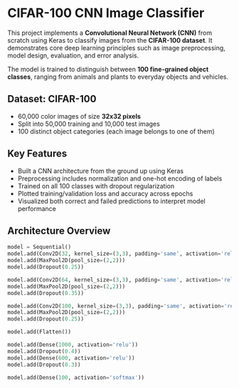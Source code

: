 # CIFAR-100 CNN Image Classifier

This project implements a **Convolutional Neural Network (CNN)** from scratch using Keras to classify images from the **CIFAR-100 dataset**. It demonstrates core deep learning principles such as image preprocessing, model design, evaluation, and error analysis.

The model is trained to distinguish between **100 fine-grained object classes**, ranging from animals and plants to everyday objects and vehicles.

## Dataset: CIFAR-100

- 60,000 color images of size **32x32 pixels**
- Split into 50,000 training and 10,000 test images
- 100 distinct object categories (each image belongs to one of them)

## Key Features

- Built a CNN architecture from the ground up using Keras
- Preprocessing includes normalization and one-hot encoding of labels
- Trained on all 100 classes with dropout regularization
- Plotted training/validation loss and accuracy across epochs
- Visualized both correct and failed predictions to interpret model performance

## Architecture Overview

```python
model = Sequential()
model.add(Conv2D(32, kernel_size=(3,3), padding='same', activation='relu'))
model.add(MaxPool2D(pool_size=(2,2)))
model.add(Dropout(0.25))

model.add(Conv2D(64, kernel_size=(3,3), padding='same', activation='relu'))
model.add(MaxPool2D(pool_size=(2,2)))
model.add(Dropout(0.35))

model.add(Conv2D(100, kernel_size=(3,3), padding='same', activation='relu'))
model.add(MaxPool2D(pool_size=(2,2)))
model.add(Dropout(0.25))

model.add(Flatten())

model.add(Dense(1000, activation='relu'))
model.add(Dropout(0.4))
model.add(Dense(600, activation='relu'))
model.add(Dropout(0.3))

model.add(Dense(100, activation='softmax'))

